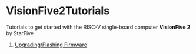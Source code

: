# VisionFive2Tutorials
Tutorials to get started with the RISC-V single-board computer **VisionFive 2** by StarFive

01. [Upgrading/Flashing Firmware](UpgradingFlashingFirmware.md)
